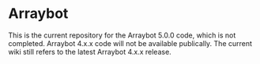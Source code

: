 # Arraybot

This is the current repository for the Arraybot 5.0.0 code, which is not completed. Arraybot 4.x.x code will not be available publically. The current wiki still refers to the latest Arraybot 4.x.x release.
